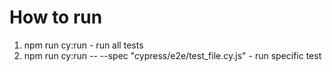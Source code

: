 # How to run

1. npm run cy:run - run all tests
2. npm run cy:run -- --spec "cypress/e2e/test_file.cy.js" - run specific test
